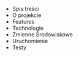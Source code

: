 * Spis treści
* O projekcie 
* Features
* Technologie
* Zmienne Środowiskowe
* Uruchomienie
* Testy
  
